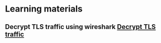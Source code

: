 
# Learning materials
  
## Decrypt TLS traffic using wireshark [Decrypt TLS traffic](docs/DecryptSSL.md)
